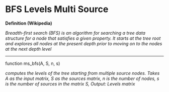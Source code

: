 # BFS Levels Multi Source 

**Definition (Wikipedia)** 

*Breadth-first search (BFS) is an algorithm for searching a tree data structure for a node that satisfies a given property. It starts at the tree root and explores all nodes at the present depth prior to moving on to the nodes at the next depth level*

***

function ms_bfs(A, S, n, s)

*computes the levels of the tree starting from multiple source nodes. Takes A as the input matrix, S as the sources matrix, n is the number of nodes, s is the number of sources in the matrix S, Output: Levels matrix*